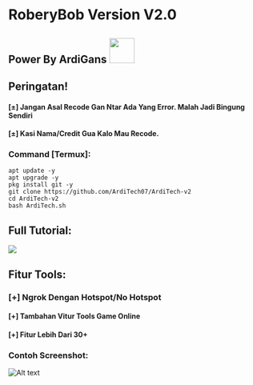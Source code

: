 # RoberyBob Version V2.0
<h2>Power By ArdiGans <img img src="https://media.giphy.com/media/12oufCB0MyZ1Go/giphy.gif" width="50"></h2>

## Peringatan!
#### [±] Jangan Asal Recode Gan Ntar Ada Yang Error. Malah Jadi Bingung Sendiri
#### [±] Kasi Nama/Credit Gua Kalo Mau Recode.


### Command [Termux]:
```
apt update -y
apt upgrade -y
pkg install git -y
git clone https://github.com/ArdiTech07/ArdiTech-v2
cd ArdiTech-v2
bash ArdiTech.sh
```

## Full Tutorial:
<code><a href="https://youtube.com/channel/UCzIFppli9TWd4is-9vhGCaQ" target="_blank"><img src="https://www.vectorlogo.zone/logos/youtube/youtube-icon.svg"></a></code>

## Fitur Tools:
### [+] Ngrok Dengan Hotspot/No Hotspot
#### [+] Tambahan Vitur Tools Game Online
#### [+] Fitur Lebih Dari 30+

### Contoh Screenshot:
![Alt text](https://i.ibb.co/CskCY8P/IMG-20210627-152851.jpg "ArdiTech")
